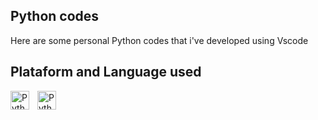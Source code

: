 ## Python codes

Here are some personal Python codes that i've developed using Vscode

## Plataform and Language used 
<img
align="left" 
alt="Python" 
title="Python"
width="30px" 
style="padding-right: 10px;" 
src="https://cdn.jsdelivr.net/gh/devicons/devicon@latest/icons/python/python-original.svg"
/>

<img
align="left" 
alt="Python" 
title="Python"
width="30px" 
style="padding-right: 10px;"
src="https://cdn.jsdelivr.net/gh/devicons/devicon@latest/icons/vscode/vscode-original.svg" 
/>
